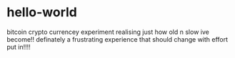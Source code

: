 # hello-world
bitcoin crypto currencey experiment
realising just how old n slow ive become!!
definately a frustrating experience that should change with effort put in!!!!
